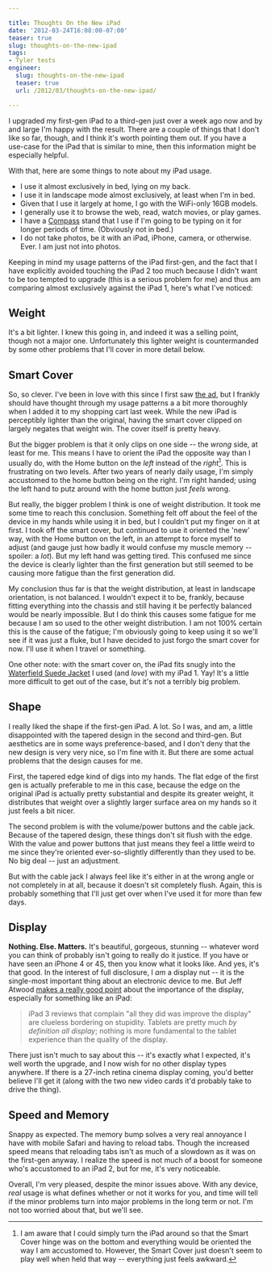 ```yaml
---

title: Thoughts On the New iPad
date: '2012-03-24T16:08:00-07:00'
teaser: true
slug: thoughts-on-the-new-ipad
tags:
- Tyler tests
engineer:
  slug: thoughts-on-the-new-ipad
  teaser: true
  url: /2012/03/thoughts-on-the-new-ipad/

---
```


I upgraded my first-gen iPad to a third-gen just over a week ago now and by and large I'm happy with the result. There are a couple of things that I don't like so far, though, and I think it's worth pointing them out. If you have a use-case for the iPad that is similar to mine, then this information might be especially helpful.

With that, here are some things to note about my iPad usage.

- I use it almost exclusively in bed, lying on my back.
- I use it in landscape mode almost exclusively, at least when I'm in bed.
- Given that I use it largely at home, I go with the WiFi-only 16GB models.
- I generally use it to browse the web, read, watch movies, or play games.
- I have a [Compass][] stand that I use if I'm going to be typing on it for longer periods of time. (Obviously not in bed.)
- I do not take photos, be it with an iPad, iPhone, camera, or otherwise. Ever. I am just not into photos.

Keeping in mind my usage patterns of the iPad first-gen, and the fact that I have explicitly avoided touching the iPad 2 too much because I didn't want to be too tempted to upgrade (this is a serious problem for me) and thus am comparing almost exclusively against the iPad 1, here's what I've noticed:

<!--more-->

## Weight
It's a bit lighter. I knew this going in, and indeed it was a selling point, though not a major one. Unfortunately this lighter weight is countermanded by some other problems that I'll cover in more detail below.

## Smart Cover
So, so clever. I've been in love with this since I first saw [the ad], but I frankly should have thought through my usage patterns a a bit more thoroughly when I added it to my shopping cart last week. While the new iPad is perceptibly lighter than the original, having the smart cover clipped on largely negates that weight win. The cover itself is pretty heavy.

But the bigger problem is that it only clips on one side -- the *wrong* side, at least for me. This means I have to orient the iPad the opposite way than I usually do, with the Home button on the *left* instead of the *right*[^1]. This is frustrating on two levels. After two years of nearly daily usage, I'm simply accustomed to the home button being on the right. I'm right handed; using the left hand to putz around with the home button just *feels* wrong.

But really, the bigger problem I think is one of weight distribution. It took me some time to reach this conclusion. Something felt off about the feel of the device in my hands while using it in bed, but I couldn't put my finger on it at first. I took off the smart cover, but continued to use it oriented the 'new' way, with the Home button on the left, in an attempt to force myself to adjust (and gauge just how badly it would confuse my muscle memory -- spoiler: a *lot*). But my left hand was getting tired. This confused me since the device is clearly lighter than the first generation but still seemed to be causing more fatigue than the first generation did.

My conclusion thus far is that the weight distribution, at least in landscape orientation, is not balanced. I wouldn't expect it to be, frankly, because fitting everything into the chassis and still having it be perfectly balanced would be nearly impossible. But I do think this causes some fatigue for me because I am so used to the other weight distribution. I am not 100% certain this is the cause of the fatigue; I'm obviously going to keep using it so we'll see if it was just a fluke, but I have decided to just forgo the smart cover for now. I'll use it when I travel or something.

One other note: with the smart cover on, the iPad fits snugly into the [Waterfield Suede Jacket][waterfield] I used (and *love*) with my iPad 1. Yay! It's a little more difficult to get out of the case, but it's not a terribly big problem.

## Shape
I really liked the shape if the first-gen iPad. A lot. So I was, and am, a little disappointed with the tapered design in the second and third-gen. But aesthetics are in some ways preference-based, and I don't deny that the new design is very very nice, so I'm fine with it. But there are some actual problems that the design causes for me.

First, the tapered edge kind of digs into my hands. The flat edge of the first gen is actually preferable to me in this case, because the edge on the original iPad is actually pretty substantial and despite its greater weight, it distributes that weight over a slightly larger surface area on my hands so it just feels a bit nicer.

The second problem is with the volume/power buttons and the cable jack. Because of the tapered design, these things don't sit flush with the edge. With the value and power buttons that just means they feel a little weird to me since they're oriented ever-so-slightly differently than they used to be. No big deal -- just an adjustment.

But with the cable jack I always feel like it's either in at the wrong angle or not completely in at all, because it doesn't sit completely flush. Again, this is probably something that I'll just get over when I've used it for more than few days.

## Display
**Nothing. Else. Matters.** It's beautiful, gorgeous, stunning -- whatever word you can think of probably isn't going to really do it justice. If you have or have seen an iPhone 4 or 4S, then you know what it looks like. And yes, it's that good. In the interest of full disclosure, I *am* a display nut -- it is the single-most important thing about an electronic device to me. But Jeff Atwood [makes a really good point][1] about the importance of the display, especially for something like an iPad:

> iPad 3 reviews that complain "all they did was improve the display" are clueless bordering on stupidity. Tablets are pretty much *by definition all display*; nothing is more fundamental to the tablet experience than the quality of the display.

There just isn't much to say about this -- it's exactly what I expected, it's well worth the upgrade, and I now wish for no other display types anywhere. If there is a 27-inch retina cinema display coming, you'd better believe I'll get it (along with the two new video cards it'd probably take to drive the thing).

## Speed and Memory
Snappy as expected. The memory bump solves a very real annoyance I have with mobile Safari and having to reload tabs. Though the increased speed means that reloading tabs isn't as much of a slowdown as it was on the first-gen anyway. I realize the speed is not much of a boost for someone who's accustomed to an iPad 2, but for me, it's very noticeable.

Overall, I'm very pleased, despite the minor issues above. With any device, *real* usage is what defines whether or not it works for you, and time will tell if the minor problems turn into major problems in the long term or not. I'm not too worried about that, but we'll see.

[^1]: I am aware that I could simply turn the iPad around so that the Smart Cover hinge was on the bottom and everything would be oriented the way I am accustomed to. However, the Smart Cover just doesn't seem to play well when held that way -- everything just feels awkward.

[Compass]: http://twelvesouth.com/products/compass/
[waterfield]: http://sfbags.com/products/ipad-cases/suedejacket-ipad.php
[the ad]: http://www.apple.com/ipad/smart-cover/
[1]: http://www.codinghorror.com/blog/2012/03/welcome-to-the-post-pc-era.html
